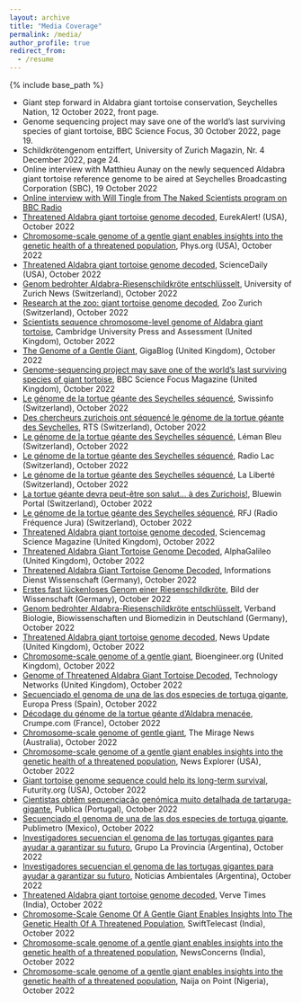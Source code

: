 ```yaml
---
layout: archive
title: "Media Coverage"
permalink: /media/
author_profile: true
redirect_from:
  - /resume
---
```


{% include base_path %}

* Giant step forward in Aldabra giant tortoise conservation, Seychelles Nation, 12 October 2022, front page.
* Genome sequencing project may save one of the world’s last surviving species of giant tortoise, BBC Science Focus, 30 October 2022, page 19.
* Schildkrötengenom entziffert, University of Zurich Magazin, Nr. 4 December 2022, page 24.
* Online interview with Matthieu Aunay on the newly sequenced Aldabra giant tortoise reference genome to be aired at Seychelles Broadcasting Corporation (SBC), 19 October 2022
* [Online interview with Will Tingle from The Naked Scientists program on BBC Radio](https://www.thenakedscientists.com/articles/interviews/sequencing-aldabra-giant-tortoise-genome)
* [Threatened Aldabra giant tortoise genome decoded](https://www.eurekalert.org/news-releases/967609), EurekAlert! (USA), October 2022
* [Chromosome-scale genome of a gentle giant enables insights into the genetic health of a threatened population](https://phys.org/news/2022-10-chromosome-scale-genome-gentle-giant-enables.html), Phys.org (USA), October 2022
* [Threatened Aldabra giant tortoise genome decoded](https://www.sciencedaily.com/releases/2022/10/221012103121.htm), ScienceDaily (USA), October 2022
* [Genom bedrohter Aldabra-Riesenschildkröte entschlüsselt](https://www.news.uzh.ch/de/articles/media/2022/Schildkroete.html), University of Zurich News (Switzerland), October 2022
* [Research at the zoo: giant tortoise genome decoded](https://www.zoo.ch/en/zoonews/research-zoo-giant-tortoise-genome-decoded), Zoo Zurich (Switzerland), October 2022
* [Scientists sequence chromosome-level genome of Aldabra giant tortoise](https://www.cambridge.org/core/services/aop-cambridge-core/content/view/8C458733482397A18C87A730037D80A/S0030605322001454a.pdf/briefly.pdf), Cambridge University Press and Assessment (United Kingdom), October 2022
* [The Genome of a Gentle Giant](http://gigasciencejournal.com/blog/aldabra-giant-tortoise-genome/), GigaBlog (United Kingdom), October 2022
* [Genome-sequencing project may save one of the world’s last surviving species of giant tortoise](https://www.sciencefocus.com/news/genome-sequencing-project-may-save-one-of-the-worlds-last-surviving-species-of-giant-tortoise/), BBC Science Focus Magazine (United Kingdom), October 2022
* [Le génome de la tortue géante des Seychelles séquencé](https://www.swissinfo.ch/fre/le-g%C3%A9nome-de-la-tortue-g%C3%A9ante-des-seychelles-s%C3%A9quenc%C3%A9/47973670), Swissinfo (Switzerland), October 2022
* [Des chercheurs zurichois ont séquencé le génome de la tortue géante des Seychelles](https://www.rts.ch/info/sciences-tech/13460220-des-chercheurs-zurichois-ont-sequence-le-genome-de-la-tortue-geante-des-seychelles.html), RTS (Switzerland), October 2022
* [Le génome de la tortue géante des Seychelles séquencé](https://www.lemanbleu.ch/fr/Actualite/Suisse/Le-genome-de-la-tortue-geante-des-Seychelles-sequence.html), Léman Bleu (Switzerland), October 2022
* [Le génome de la tortue géante des Seychelles séquencé](https://www.radiolac.ch/actualite/suisse/le-genome-de-la-tortue-geante-des-seychelles-sequence/), Radio Lac (Switzerland), October 2022
* [Le génome de la tortue géante des Seychelles séquencé](https://www.laliberte.ch/news-agence/detail/le-genome-de-la-tortue-geante-des-seychelles-sequence/663191), La Liberté (Switzerland), October 2022
* [La tortue géante devra peut-être son salut... à des Zurichois!](https://www.bluewin.ch/fr/infos/sciences-technique/le-g-nome-de-la-tortue-g-ante-des-seychelles-s-quenc-1416418.html), Bluewin Portal (Switzerland), October 2022
* [Le génome de la tortue géante des Seychelles séquencé](https://www.rfj.ch/rfj/Actualite/Suisse/Le-genome-de-la-tortue-geante-des-Seychelles-sequence.html), RFJ (Radio Fréquence Jura) (Switzerland), October 2022
* [Threatened Aldabra giant tortoise genome decoded](https://scienmag.com/threatened-aldabra-giant-tortoise-genome-decoded/), Sciencemag Science Magazine (United Kingdom), October 2022
* [Threatened Aldabra Giant Tortoise Genome Decoded](https://www.alphagalileo.org/en-gb/Item-Display/ItemId/225928?returnurl=https://www.alphagalileo.org/en-gb/Item-Display/ItemId/225928), AlphaGalileo (United Kingdom), October 2022
* [Threatened Aldabra Giant Tortoise Genome Decoded](https://idw-online.de/de/news802778), Informations Dienst Wissenschaft (Germany), October 2022
* [Erstes fast lückenloses Genom einer Riesenschildkröte](https://www.wissenschaft.de/erde-umwelt/erstes-fast-lueckenloses-genom-einer-riesenschildkroete/), Bild der Wissenschaft (Germany), October 2022
* [Genom bedrohter Aldabra-Riesenschildkröte entschlüsselt](https://www.vbio.de/aktuelles/details/wissenschaft/genom-bedrohter-aldabra-riesenschildkroete-entschluesselt), Verband Biologie, Biowissenschaften und Biomedizin in Deutschland (Germany), October 2022
* [Threatened Aldabra giant tortoise genome decoded](https://newsupdate.uk/threatened-aldabra-giant-tortoise-genome-decoded/), News Update (United Kingdom), October 2022
* [Chromosome-scale genome of a gentle giant](https://bioengineer.org/chromosome-scale-genome-of-a-gentle-giant/), Bioengineer.org (United Kingdom), October 2022
* [Genome of Threatened Aldabra Giant Tortoise Decoded](https://www.technologynetworks.com/tn/news/genome-of-threatened-aldabra-giant-tortoise-decoded-366525), Technology Networks (United Kingdom), October 2022
* [Secuenciado el genoma de una de las dos especies de tortuga gigante](https://www.europapress.es/ciencia/habitat/noticia-secuenciado-genoma-dos-especies-tortuga-gigante-20221012194847.html), Europa Press (Spain), October 2022
* [Décodage du génome de la tortue géante d’Aldabra menacée](https://www.crumpe.com/2022/10/decodage-du-genome-de-la-tortue-geante-daldabra-menacee/), Crumpe.com (France), October 2022
* [Chromosome-scale genome of gentle giant](https://www.miragenews.com/chromosome-scale-genome-of-gentle-giant-872312/), The Mirage News (Australia), October 2022
* [Chromosome-scale genome of a gentle giant enables insights into the genetic health of a threatened population](https://newsexplorer.net/chromosome-scale-genome-of-a-gentle-giant-enables-insights-into-the-genetic-health-of-a-threatened-population-s4753797.html), News Explorer (USA), October 2022
* [Giant tortoise genome sequence could help its long-term survival](https://www.futurity.org/giant-tortoise-genome-sequence-conservation-2813122/), Futurity.org (USA), October 2022
* [Cientistas obtêm sequenciação genómica muito detalhada de tartaruga-gigante](https://www.publico.pt/2022/10/12/azul/noticia/cientistas-obtem-sequenciacao-genomica-detalhada-tartarugagigante-2023633), Publica (Portugal), October 2022
* [Secuenciado el genoma de una de las dos especies de tortuga gigante](https://www.publimetro.com.mx/noticias/2022/10/12/ciencia-secuenciado-el-genoma-de-una-de-las-dos-especies-de-tortuga-gigante/), Publimetro (Mexico), October 2022
* [Investigadores secuencian el genoma de las tortugas gigantes para ayudar a garantizar su futuro](https://www.grupolaprovincia.com/sociedad/investigadores-secuencian-el-genoma-de-las-tortugas-gigantes-para-ayudar-a-garantizar-su-futuro-1032667), Grupo La Provincia (Argentina), October 2022
* [Investigadores secuencian el genoma de las tortugas gigantes para ayudar a garantizar su futuro](https://noticiasambientales.com/ciencia/investigadores-secuencian-el-genoma-de-las-tortugas-gigantes-para-ayudar-a-garantizar-su-futuro/), Noticias Ambientales (Argentina), October 2022
* [Threatened Aldabra giant tortoise genome decoded](https://vervetimes.com/threatened-aldabra-giant-tortoise-genome-decoded-sciencedaily/), Verve Times (India), October 2022
* [Chromosome-Scale Genome Of A Gentle Giant Enables Insights Into The Genetic Health Of A Threatened Population](https://swifttelecast.com/chromosome-scale-genome-of-a-gentle-giant-enables-insights-into-the-genetic-health-of-a-threatened-population/), SwiftTelecast (India), October 2022
* [Chromosome-scale genome of a gentle giant enables insights into the genetic health of a threatened population](https://newsconcerns.com/chromosome-scale-genome-of-a-gentle-giant-enables-insights-into-the-genetic-health-of-a-threatened-population/), NewsConcerns (India), October 2022
* [Chromosome-scale genome of a gentle giant enables insights into the genetic health of a threatened population](https://naijaonpoint.com.ng/chromosome-scale-genome-of-a-gentle-giant-enables-insights-into-the-genetic-health-of-a-threatened-population/), Naija on Point (Nigeria), October 2022
